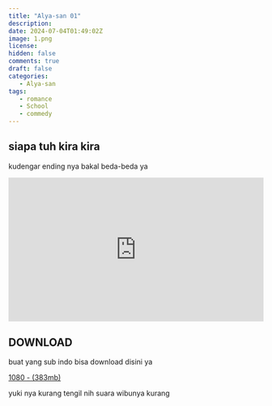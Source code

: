 ```yaml
---
title: "Alya-san 01"
description: 
date: 2024-07-04T01:49:02Z
image: 1.png
license: 
hidden: false
comments: true
draft: false
categories: 
   - Alya-san
tags:
   - romance
   - School
   - commedy
---
```


## siapa tuh kira kira

kudengar ending nya bakal beda-beda ya

<div style="position: relative; padding-top: 56.25%; /* 16:9 aspect ratio */">
    <iframe src="https://drive.google.com/file/d/1UbIxvFcXQ5PPCbKnuZ0gyUFNmX7lBIx1/preview" style="position: absolute; top: 0; left: 0; width: 100%; height: 100%;" allow="autoplay" frameborder="0" allowfullscreen></iframe>
</div>

## DOWNLOAD
buat yang sub indo bisa download disini ya

[1080 - (383mb)](https://drive.google.com/file/d/1tg59QVc1oLRYxmZApxRwXsPHNnLzCgkJ/view?usp=sharing)

yuki nya kurang tengil nih suara wibunya kurang